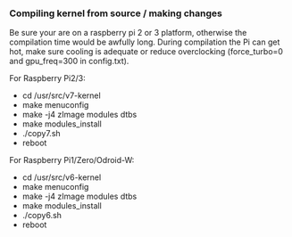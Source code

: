 ### Compiling kernel from source / making changes
Be sure your are on a raspberry pi 2 or 3 platform, otherwise the compilation time would be awfully long. During compilation the Pi can get hot, make sure cooling is adequate or reduce overclocking (force_turbo=0 and gpu_freq=300 in config.txt).

For Raspberry Pi2/3:
* cd /usr/src/v7-kernel
* make menuconfig
* make -j4 zImage modules dtbs
* make modules_install
* ./copy7.sh
* reboot

For Raspberry Pi1/Zero/Odroid-W:
* cd /usr/src/v6-kernel
* make menuconfig
* make -j4 zImage modules dtbs
* make modules_install
* ./copy6.sh
* reboot